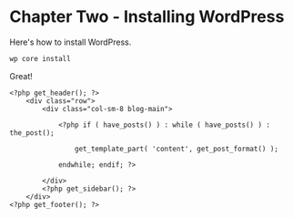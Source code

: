 
# Chapter Two - Installing WordPress

Here's how to install WordPress.

```bash
wp core install
```

Great!

```language-php
<?php get_header(); ?>
	<div class="row">
		<div class="col-sm-8 blog-main">

			<?php if ( have_posts() ) : while ( have_posts() ) : the_post();
  	
				get_template_part( 'content', get_post_format() );
  
			endwhile; endif; ?>

		</div>
		<?php get_sidebar(); ?>
	</div>
<?php get_footer(); ?>
```
